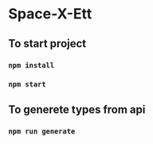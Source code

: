 # Space-X-Ett
## To start project

### `npm install`
### `npm start`

## To generete types from api

### `npm run generate`

